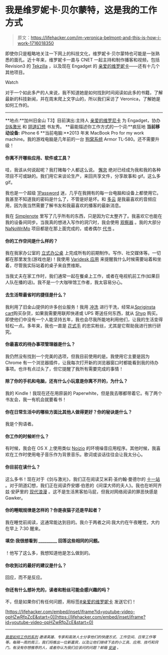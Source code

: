 # 我是维罗妮卡·贝尔蒙特，这是我的工作方式

> 原文：<https://lifehacker.com/im-veronica-belmont-and-this-is-how-i-work-1716018350>

即使你只是粗略地关注一下网上的科技文化，维罗妮卡·贝尔蒙特也可能是一张熟悉的面孔。近十年来，维罗妮卡一直与 CNET 一起主持和制作播客和视频，包括 Revision3 的 [Tekzilla](http://revision3.com/tekzilla/) ，以及现在 Engadget 的 [亲爱的维罗妮卡](http://www.engadget.com/dear-veronica/)——还有十几个其他项目。

Watch

对于一个如此多产的人来说，我不知道她是如何找到时间阅读如此多的书籍，了解最新的科技新闻，并在周末爬上文字山的，所以我们采访了 Veronica，了解她是如何工作的。

* * *

**地点:**加州旧金山
T3】目前演出:主持人 [亲爱的维罗尼卡](http://www.engadget.com/dear-veronica/) 为 Engadget，协办 [剑&激光](http://swordandlaser.com/) 和 [阴道幻想](http://vaginalfantasy.com/) 书友秀。
**最能描述你工作方式的一个词:**疯狂地
**当前移动设备:** iPhone 6
**当前电脑:**2013 年末 MacBook Pro for my work machine。我的游戏电脑是几年前的一台 [狗窝系统](http://www.doghousesystems.com/) Armor TL-580。还不需要升级！

#### 你离不开哪些应用、软件或工具？

哇，我该从何说起呢？我打赌每个人都这么说。 [懈怠](http://slack.com) 绝对已经成为我和我的各种项目不可或缺的。我们用它来谈论生产，来回共享文件，分享故事和 gif。这么多 gif。

我也是一个超级 [1Password](https://agilebits.com/onepassword) 迷，几乎在我拥有的每一台电脑和设备上都使用它。我甚至不知道我的密码是什么了，不管是好是坏。和 [多云](https://overcast.fm/) 是我最喜欢的音频应用，因为我当然需要了解书友和我最喜欢的播客的最新消息。

我在 [Simplenote](http://simplenote.com/) 里写了几乎所有的东西，只是因为它太整齐了。我喜欢它也能在我的设备间同步。当我真的想进入写作的洞穴时，我会使用 [观察器](http://www.ommwriter.com/) 。我的大部分 [NaNoWriMo](http://nanowrimo.org/) 项目都是在那上面完成的，或者偶尔 [代书](http://lifehacker.com/how-scrivener-helped-me-organize-all-my-writing-1599446028) 。

#### 你的工作空间是什么样的？

我在我家办公室的 [立式办公桌](http://lifehacker.com/five-best-standing-desks-1528244287) 上完成所有的前期制作。写作、社交媒体等。一切都在那里发生(游戏也是)！我使用 [Varidesk 应用](http://www.varidesk.com/varidesk-standing-desk-companion-application) 来提醒我什么时候需要站着和坐着，尽管我实际站着的桌子来自贾维斯。

当我丈夫在家工作时，我们通常一起在餐桌上工作，或者在电视机前工作(如果巨人队在播的话)。我不是一个大咖啡馆工作者，我太容易分心。

#### 去生活帮最省时的捷径是什么？

我利用了旧金山提供的许多创业服务！我用 [冲洗](https://www.rinse.com/) 进行干洗，经常从[Sprig](https://www.sprig.com/)[insta cart](https://www.instacart.com/)购买杂货，如果我需要用联邦快递或 UPS 寄送任何东西，就从 [Shyp](http://www.shyp.com/) 购买。即使他们中没有一个人能坚持五年，我也会尽我所能地利用他们，让我的生活变得轻松一点。多年来，我也一直是 [花式手](https://www.fancyhands.com/) 的忠实粉丝，尤其是它帮助我进行旅行研究。

#### 你最喜欢的待办事项管理器是什么？

我仍然没有找到一个完美的选项，但我目前使用的是。我使用它主要是因为 Chrome 有一个浏览器插件，让我每次打开新的浏览器窗口时都能看到我的待办事项。也许有点过头了，但它提醒了我所有需要完成的事情！

#### 除了你的手机和电脑，还有什么小玩意是你离不开的，为什么？

我的 Kindle！我现在还在用原装的 Paperwhite，但是我去哪都带着它。有了两个书友会，我一有机会就要看书！

#### 你在日常生活中的哪些方面比其他人做得更好？你的秘诀是什么？

我是个狗语者。

#### 你工作的时候听什么？

有时候，我会在 OS X 上使用类似 [Noizio](http://noiz.io/) 的环境噪音应用程序。其他时候，我喜欢在工作时使用电子音乐作为背景音乐。歌词或谈话往往会让我太分心。

#### 你目前在读什么？

这么多书！现在对于《剑与激光》，我们正在阅读艾米莉·圣约翰·曼德尔的 [十一站](https://www.amazon.com/dp/0804172447?asc_campaign=InlineText&asc_refurl=https://lifehacker.com/im-veronica-belmont-and-this-is-how-i-work-1716018350&asc_source=&linkCode=ogi&psc=1&smid=ATVPDKIKX0DER&tag=kinjalifehackerlink-20&th=1) 。对于阴道幻想，我们正在阅读乔安娜·伯恩的《间谍大师的夫人》。我也在听阿齐兹·安萨里的 [现代浪漫](http://www.amazon.com/Modern-Romance-An-Investigation/dp/B00UKE6546/ref=tmm_aud_swatch_0?_encoding=UTF8&asc_campaign=InlineText&asc_refurl=https://lifehacker.com/im-veronica-belmont-and-this-is-how-i-work-1716018350&asc_source=&qid=&sr=&tag=kinjalifehackerlink-20) 。这不是生活黑客拍马屁，但我对网络阅读的罪恶快感是 Gawker。

#### 你的睡眠规律是怎样的？你是夜猫子还是早起者？

我在睡觉前阅读，这通常能达到目的。我介于两者之间:我大约在午夜睡觉，大约在早上 7:30 醒来。

#### 填空:我很想看到 _________ 回答这些相同的问题。

！他写了这么多，我想知道他是怎么做到的。

#### 你收到过的最好的建议是什么？

回应，而不是反应。

#### 你还有什么想补充的，读者和粉丝可能会感兴趣的吗？

不，但是如果你们有任何问题，用标签[#亲爱的维罗妮卡](https://twitter.com/hashtag/DearVeronica) 发送它们！

 [https://lifehacker.com/embed/inset/iframe?id=youtube-video-opHZwRfpZcE&start=0](https://lifehacker.com/embed/inset/iframe?id=youtube-video-opHZwRfpZcE&start=0) 

* * *

<small></small>*[<small>*我是如何工作的系列*</small>](http://lifehacker.com/how-i-work/) <small>*邀请英雄、专家和高效人士分享他们的快捷方式、工作空间、日常工作等等。每隔一周的周三，我们将推出一位新嘉宾，以及让他们继续下去的小工具、应用、技巧和窍门。有没有你想推荐的人，或者你认为我们应该问的问题？邮箱*</small> [<small>*安迪*</small>](mailto:andy@lifehacker.com) <small>*。*</small>*